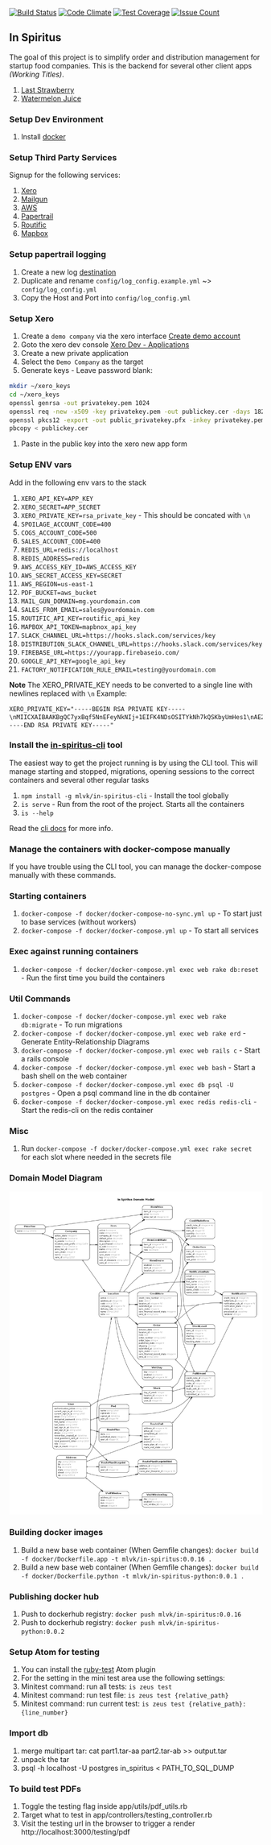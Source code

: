 [![Build Status](https://travis-ci.org/mlvk/in-spiritus.svg?branch=master)](https://travis-ci.org/mlvk/in-spiritus)
[![Code Climate](https://codeclimate.com/github/mlvk/in-spiritus/badges/gpa.svg)](https://codeclimate.com/github/mlvk/in-spiritus)
[![Test Coverage](https://codeclimate.com/github/mlvk/in-spiritus/badges/coverage.svg)](https://codeclimate.com/github/mlvk/in-spiritus/coverage)
[![Issue Count](https://codeclimate.com/github/mlvk/in-spiritus/badges/issue_count.svg)](https://codeclimate.com/github/mlvk/in-spiritus)
## In Spiritus
The goal of this project is to simplify order and distribution management for startup food companies. This is the backend for several other client apps *(Working Titles)*.

1. [Last Strawberry](https://github.com/mlvk/last-strawberry)
1. [Watermelon Juice](https://github.com/mlvk/watermelon-juice)

### Setup Dev Environment
1. Install [docker](https://docs.docker.com/engine/installation/)

### Setup Third Party Services
Signup for the following services:

1. [Xero](http://xero.com)
1. [Mailgun](http://mailgun.com)
1. [AWS](https://aws.amazon.com/)
1. [Papertrail](https://papertrailapp.com/)
1. [Routific](https://routific.com)
1. [Mapbox](https://www.mapbox.com/)

### Setup papertrail logging
1. Create a new log [destination](https://papertrailapp.com/account/destinations)
1. Duplicate and rename `config/log_config.example.yml` ~> `config/log_config.yml`
1. Copy the Host and Port into `config/log_config.yml`

### Setup Xero
1. Create a `demo company` via the xero interface [Create demo account](https://my.xero.com/!xkcD/Dashboard)
1. Goto the xero dev console [Xero Dev - Applications](https://app.xero.com/Application/List)
1. Create a new private application
1. Select the `Demo Company` as the target
1. Generate keys - Leave password blank:

  ```bash
  mkdir ~/xero_keys
  cd ~/xero_keys
  openssl genrsa -out privatekey.pem 1024
  openssl req -new -x509 -key privatekey.pem -out publickey.cer -days 1825
  openssl pkcs12 -export -out public_privatekey.pfx -inkey privatekey.pem -in publickey.cer
  pbcopy < publickey.cer
  ```
1. Paste in the public key into the xero new app form

### Setup ENV vars
Add in the following env vars to the stack

1. `XERO_API_KEY=APP_KEY`
1. `XERO_SECRET=APP_SECRET`
1. `XERO_PRIVATE_KEY=rsa_private_key` - This should be concated with `\n`
1. `SPOILAGE_ACCOUNT_CODE=400`
1. `COGS_ACCOUNT_CODE=500`
1. `SALES_ACCOUNT_CODE=400`
1. `REDIS_URL=redis://localhost`
1. `REDIS_ADDRESS=redis`
1. `AWS_ACCESS_KEY_ID=AWS_ACCESS_KEY`
1. `AWS_SECRET_ACCESS_KEY=SECRET`
1. `AWS_REGION=us-east-1`
1. `PDF_BUCKET=aws_bucket`
1. `MAIL_GUN_DOMAIN=mg.yourdomain.com`
1. `SALES_FROM_EMAIL=sales@yourdomain.com`
1. `ROUTIFIC_API_KEY=routific_api_key`
1. `MAPBOX_API_TOKEN=mapbnox_api_key`
1. `SLACK_CHANNEL_URL=https://hooks.slack.com/services/key`
1. `DISTRIBUTION_SLACK_CHANNEL_URL=https://hooks.slack.com/services/key`
1. `FIREBASE_URL=https://yourapp.firebaseio.com/`
1. `GOOGLE_API_KEY=google_api_key`
1. `FACTORY_NOTIFICATION_RULE_EMAIL=testing@yourdomain.com`

**Note** The XERO_PRIVATE_KEY needs to be converted to a single line with newlines replaced with `\n`
Example:

```
XERO_PRIVATE_KEY="-----BEGIN RSA PRIVATE KEY-----\nMIICXAIBAAKBgQC7yxBqf5NnEFeyNkNIj+1EIFK4NDsOSITYkNh7kQSKbyUmHes1\nAE29ePg7+S8mYhMBfQy0U/2IGI9RDsQKsZLpEj0iiBpBLtl0N1sg90Nc+RjEAPaR\nA63bKVDi1fCstilaQbXN7dQeGEOg83Zh/5WzNtdJlC823iDoWwCWVhK63wIDAQAB\nAoGARZCKazkJDHO0WLLbJ8URGlxy6AOJINhiRasaVmO47+MOOpl2Xx9RrLPkvKtM\n+QX5jmKZUu+NsqhOZrN2kZOIHKS7lV/+6HkxCVhmkWFN1Y0oapaZ8Gggp7OJ2uwP\nv3eXeOzZnlqY/cwjDzntgyO5Gyek47rwh319q62VRxwJ/wECQQD5LRCRfQryrYgu\nVO2wjOeWX3bfHI8wk+8wjwQ7BSdROME2N+/opUuWUZ5pmjaowEYuSuEqdakkDIfU\n1EseYwFfAkEAwO+nYRrMIW9Jv7zWB0sHK3f01rQqL0uRudRkZoaMKRu+CzODOdHX\n3PMqgPlip9OypK/uDRL1teQ8zj+QDTs2gQJBALOmxSJQSFttuBjHjNPU04g8bhRU\nnvyEPFkDVCaFcbKCu/MuY1+WBahsU22LLUt/zVnFDRDC4l8mVayiH0LaWPsCQH2i\nkWgWPx71jruiJ+0P2ldgAbteDqpFl1tfBxIMQ3Dxc8tve+BG2T4zylW6D5ghro63\nUViKJB6RxVa45WD4UgECQFWqHSe84+hoNgel5gZw2nIF8kNvnT0mI6EQRTfXqFcG\nXlR1tb04Ega6LrgXD7W120NXPKK+R3GO2AxIi7vg9qU=\n-----END RSA PRIVATE KEY-----"
```

### Install the [in-spiritus-cli](https://github.com/mlvk/in-spiritus-cli) tool
The easiest way to get the project running is by using the CLI tool. This will manage starting and stopped, migrations, opening sessions to the correct containers and several other regular tasks

1. `npm install -g mlvk/in-spiritus-cli` - Install the tool globally
1. `is serve` - Run from the root of the project. Starts all the containers
1. `is --help`

Read the [cli docs](https://github.com/mlvk/in-spiritus-cli) for more info.

### Manage the containers with docker-compose manually
If you have trouble using the CLI tool, you can manage the docker-compose manually with these commands.

### Starting containers
1. `docker-compose -f docker/docker-compose-no-sync.yml up` - To start just to base services (without workers)
1. `docker-compose -f docker/docker-compose.yml up` - To start all services

### Exec against running containers
1. `docker-compose -f docker/docker-compose.yml exec web rake db:reset` - Run the first time you build the containers

### Util Commands
1. `docker-compose -f docker/docker-compose.yml exec web rake db:migrate` - To run migrations
1. `docker-compose -f docker/docker-compose.yml exec web rake erd` - Generate Entity-Relationship Diagrams
1. `docker-compose -f docker/docker-compose.yml exec web rails c` - Start a rails console
1. `docker-compose -f docker/docker-compose.yml exec web bash` - Start a bash shell on the web container
1. `docker-compose -f docker/docker-compose.yml exec db psql -U postgres` - Open a psql command line in the db container
1. `docker-compose -f docker/docker-compose.yml exec redis redis-cli` - Start the redis-cli on the redis container

### Misc
1. Run `docker-compose -f docker/docker-compose.yml exec rake secret` for each slot where needed in the secrets file

### Domain Model Diagram
![alt tag](https://github.com/brancusi/in-spiritus/blob/master/erd.png)

### Building docker images
1. Build a new base web container (When Gemfile changes): `docker build -f docker/Dockerfile.app -t mlvk/in-spiritus:0.0.16 .`
1. Build a new base web container (When Gemfile changes): `docker build -f docker/Dockerfile.python -t mlvk/in-spiritus-python:0.0.1 .`

### Publishing docker hub
1. Push to dockerhub registry: `docker push mlvk/in-spiritus:0.0.16`
1. Push to dockerhub registry: `docker push mlvk/in-spiritus-python:0.0.2`

### Setup Atom for testing
1. You can install the [ruby-test](https://atom.io/packages/ruby-test) Atom plugin
1. For the setting in the mini test area use the following settings:
  1. Minitest command: run all tests: `is zeus test`
  1. Minitest command: run test file: `is zeus test {relative_path}`
  1. Minitest command: run current test: `is zeus test {relative_path}:{line_number}`


### Import db
1. merge multipart tar: cat part1.tar-aa part2.tar-ab >> output.tar
1. unpack the tar
1. psql -h localhost -U postgres in_spiritus < PATH_TO_SQL_DUMP

### To build test PDFs
1. Toggle the testing flag inside app/utils/pdf_utils.rb
1. Target what to test in app/controllers/testing_controller.rb
1. Visit the testing url in the browser to trigger a render http://localhost:3000/testing/pdf
